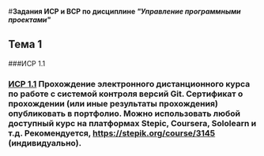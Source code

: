 #__Задания ИСР и ВСР по дисциплине *"Управление программными проектами"*__

## Тема 1

###ИСР 1.1

### [ИСР 1.1](https://github.com/Igor-voy/IVT-all-sem/blob/main/3%20%D0%BA%D1%83%D1%80%D1%81/%D0%A3%D0%9F%D0%9F/%D0%A2%D0%B5%D0%BC%D0%B0%201/%D0%98%D0%A1%D0%A0_1.1_%D0%92%D0%BE%D0%B9%D1%82%D0%B5%D0%BD%D0%BA%D0%BE.jpg) Прохождение электронного дистанционного курса по работе с системой контроля версий Git. Сертификат о прохождении (или иные результаты прохождения) опубликовать в портфолио. Можно использовать любой доступный курс на платформах Stepic, Coursera, Sololearn и т.д. Рекомендуется, https://stepik.org/course/3145 (индивидуально).
